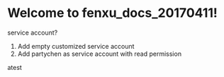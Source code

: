 # Welcome to fenxu_docs_20170411!
service account?
1. Add empty customized service account
2. Add partychen as service account with read permission  


atest
